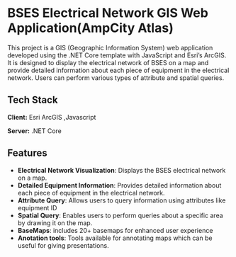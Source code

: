 
# BSES Electrical Network GIS Web Application(AmpCity Atlas)
This project is a GIS (Geographic Information System) web application developed using the .NET Core template with JavaScript and Esri’s ArcGIS. It is designed to display the electrical network of BSES  on a map and provide detailed information about each piece of equipment in the electrical network. Users can perform various types of attribute and spatial queries.


## Tech Stack

**Client:** Esri ArcGIS ,Javascript 

**Server:** .NET Core


## Features

- **Electrical Network Visualization**: Displays the BSES electrical network on a map.
- **Detailed Equipment Information**: Provides detailed information about each piece of equipment in the electrical network.
- **Attribute Query**: Allows users to query information using attributes like equipment ID
- **Spatial Query**: Enables users to perform queries about a specific area by drawing it on the map.
- **BaseMaps**: includes 20+ basemaps for enhanced user experience
- **Anotation tools**: Tools available for annotating maps which can be useful for giving presentations.
